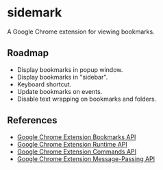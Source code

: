 # sidemark

A Google Chrome extension for viewing bookmarks.

## Roadmap

- Display bookmarks in popup window.
- Display bookmarks in "sidebar".
- Keyboard shortcut.
- Update bookmarks on events.
- Disable text wrapping on bookmarks and folders.

## References

- [Google Chrome Extension Bookmarks API](https://developer.chrome.com/docs/extensions/reference/bookmarks/)
- [Google Chrome Extension Runtime API](https://developer.chrome.com/docs/extensions/reference/runtime/)
- [Google Chrome Extension Commands API](https://developer.chrome.com/docs/extensions/reference/commands/)
- [Google Chrome Extension Message-Passing API](https://developer.chrome.com/docs/extensions/reference/runtime/#method-sendMessage)
